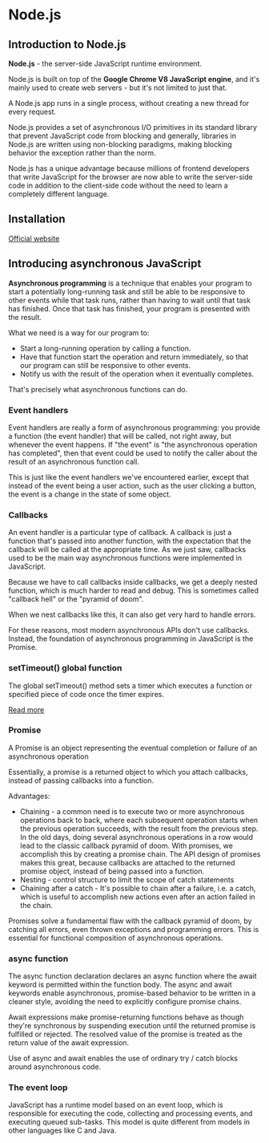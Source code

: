 # **Node.js**

## **Introduction to Node.js**

**Node.js** - the server-side JavaScript runtime environment. 

Node.js is built on top of the **Google Chrome V8 JavaScript engine**, and it's mainly used to create web servers - but it's not limited to just that.

A Node.js app runs in a single process, without creating a new thread for every request. 

Node.js provides a set of asynchronous I/O primitives in its standard library that prevent JavaScript code from blocking and generally, libraries in Node.js are written using non-blocking paradigms, making blocking behavior the exception rather than the norm.

Node.js has a unique advantage because millions of frontend developers that write JavaScript for the browser are now able to write the server-side code in addition to the client-side code without the need to learn a completely different language.

## **Installation**
[Official website](https://nodejs.dev/en/)

## **Introducing asynchronous JavaScript**

**Asynchronous programming** is a technique that enables your program to start a potentially long-running task and still be able to be responsive to other events while that task runs, rather than having to wait until that task has finished. Once that task has finished, your program is presented with the result.

What we need is a way for our program to:

* Start a long-running operation by calling a function.
* Have that function start the operation and return immediately, so that our program can still be responsive to other events.
* Notify us with the result of the operation when it eventually completes.

That's precisely what asynchronous functions can do. 

### **Event handlers**

Event handlers are really a form of asynchronous programming: you provide a function (the event handler) that will be called, not right away, but whenever the event happens. If "the event" is "the asynchronous operation has completed", then that event could be used to notify the caller about the result of an asynchronous function call.

This is just like the event handlers we've encountered earlier, except that instead of the event being a user action, such as the user clicking a button, the event is a change in the state of some object.

### **Callbacks**

An event handler is a particular type of callback. A callback is just a function that's passed into another function, with the expectation that the callback will be called at the appropriate time. As we just saw, callbacks used to be the main way asynchronous functions were implemented in JavaScript.

Because we have to call callbacks inside callbacks, we get a deeply nested function, which is much harder to read and debug. This is sometimes called "callback hell" or the "pyramid of doom".

When we nest callbacks like this, it can also get very hard to handle errors.

For these reasons, most modern asynchronous APIs don't use callbacks. Instead, the foundation of asynchronous programming in JavaScript is the Promise.

### **setTimeout() global function**

The global setTimeout() method sets a timer which executes a function or specified piece of code once the timer expires.

[Read more](https://developer.mozilla.org/en-US/docs/Web/API/setTimeout)

### **Promise**

A Promise is an object representing the eventual completion or failure of an asynchronous operation

Essentially, a promise is a returned object to which you attach callbacks, instead of passing callbacks into a function. 

Advantages:

* Chaining - a common need is to execute two or more asynchronous operations back to back, where each subsequent operation starts when the previous operation succeeds, with the result from the previous step. In the old days, doing several asynchronous operations in a row would lead to the classic callback pyramid of doom. With promises, we accomplish this by creating a promise chain. The API design of promises makes this great, because callbacks are attached to the returned promise object, instead of being passed into a function.
* Nesting - control structure to limit the scope of catch statements
* Chaining after a catch - It's possible to chain after a failure, i.e. a catch, which is useful to accomplish new actions even after an action failed in the chain.

Promises solve a fundamental flaw with the callback pyramid of doom, by catching all errors, even thrown exceptions and programming errors. This is essential for functional composition of asynchronous operations.

### **async function**

The async function declaration declares an async function where the await keyword is permitted within the function body. The async and await keywords enable asynchronous, promise-based behavior to be written in a cleaner style, avoiding the need to explicitly configure promise chains.

 Await expressions make promise-returning functions behave as though they're synchronous by suspending execution until the returned promise is fulfilled or rejected. The resolved value of the promise is treated as the return value of the await expression. 
 
 Use of async and await enables the use of ordinary try / catch blocks around asynchronous code.

 ### **The event loop**

 JavaScript has a runtime model based on an event loop, which is responsible for executing the code, collecting and processing events, and executing queued sub-tasks. This model is quite different from models in other languages like C and Java.

 